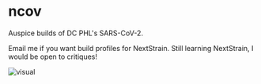 # ncov
Auspice builds of DC PHL's SARS-CoV-2.

Email me if you want build profiles for NextStrain. Still learning NextStrain, I would be open to critiques!

![visual](https://raw.githubusercontent.com/DC-DFS-PHL-NGS/ncov/master/render.gif)

